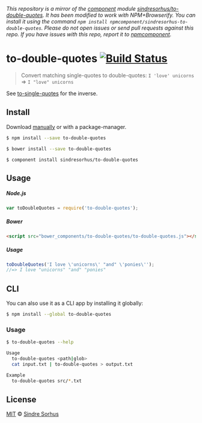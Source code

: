 *This repository is a mirror of the [component](http://component.io) module [sindresorhus/to-double-quotes](http://github.com/sindresorhus/to-double-quotes). It has been modified to work with NPM+Browserify. You can install it using the command `npm install npmcomponent/sindresorhus-to-double-quotes`. Please do not open issues or send pull requests against this repo. If you have issues with this repo, report it to [npmcomponent](https://github.com/airportyh/npmcomponent).*
# to-double-quotes [![Build Status](https://travis-ci.org/sindresorhus/to-double-quotes.svg?branch=master)](https://travis-ci.org/sindresorhus/to-double-quotes)

> Convert matching single-quotes to double-quotes: `I 'love' unicorns` => `I "love" unicorns`

See [to-single-quotes](https://github.com/sindresorhus/to-single-quotes) for the inverse.


## Install

Download [manually](https://github.com/sindresorhus/to-double-quotes/releases) or with a package-manager.

```bash
$ npm install --save to-double-quotes
```

```bash
$ bower install --save to-double-quotes
```

```basb
$ component install sindresorhus/to-double-quotes
```


## Usage

##### Node.js

```js
var toDoubleQuotes = require('to-double-quotes');
```

##### Bower

```html
<script src="bower_components/to-double-quotes/to-double-quotes.js"></script>
```

##### Usage

```js
toDoubleQuotes('I love \'unicorns\' "and" \'ponies\'');
//=> I love "unicorns" "and" "ponies"
```


## CLI

You can also use it as a CLI app by installing it globally:

```bash
$ npm install --global to-double-quotes
```

### Usage

```bash
$ to-double-quotes --help

Usage
  to-double-quotes <path|glob>
  cat input.txt | to-double-quotes > output.txt

Example
  to-double-quotes src/*.txt
```


## License

[MIT](http://opensource.org/licenses/MIT) © [Sindre Sorhus](http://sindresorhus.com)
